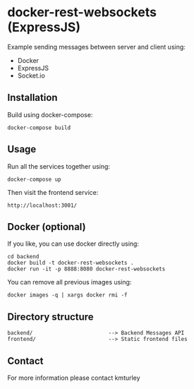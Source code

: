 # docker-rest-websockets (ExpressJS)

Example sending messages between server and client using:
* Docker
* ExpressJS
* Socket.io

## Installation

Build using docker-compose:

    docker-compose build


## Usage

Run all the services together using:

    docker-compose up

Then visit the frontend service:

    http://localhost:3001/


## Docker (optional)

If you like, you can use docker directly using:

    cd backend
    docker build -t docker-rest-websockets .
    docker run -it -p 8888:8080 docker-rest-websockets

You can remove all previous images using:

    docker images -q | xargs docker rmi -f


## Directory structure

    backend/                        --> Backend Messages API
    frontend/                       --> Static frontend files


## Contact

For more information please contact kmturley